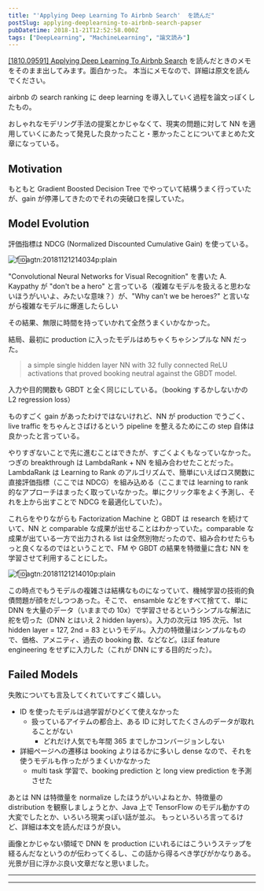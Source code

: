 ```yaml
---
title: "'Applying Deep Learning To Airbnb Search'  を読んだ"
postSlug: applying-deeplearning-to-airbnb-search-papser
pubDatetime: 2018-11-21T12:52:58.000Z
tags: ["DeepLearning", "MachineLearning", "論文読み"]
---
```


[[1810.09591] Applying Deep Learning To Airbnb Search](https://arxiv.org/abs/1810.09591) を読んだときのメモをそのまま出してみます。面白かった。
本当にメモなので、詳細は原文を読んでください。

airbnb の search ranking に deep learning を導入していく過程を論文っぽくしたもの。

おしゃれなモデリング手法の提案とかじゃなくて、現実の問題に対して NN を適用していくにあたって発見した良かったこと・悪かったことについてまとめた文章になっている。

## Motivation

もともと Gradient Boosted Decision Tree でやっていて結構うまく行っていたが、gain が停滞してきたのでそれの突破口を探していた。

## Model Evolution

評価指標は NDCG (Normalized Discounted Cumulative Gain) を使っている。

![f:id:agtn:20181121214034p:plain](/i/20181121214034.png "f:id:agtn:20181121214034p:plain")

"Convolutional Neural Networks for Visual Recognition" を書いた A. Kaypathy が "don't be a hero" と言っている（複雑なモデルを扱えると思わないほうがいいよ、みたいな意味？）が、"Why can't we be heroes?" と言いながら複雑なモデルに爆進したらしい

その結果、無限に時間を持っていかれて全然うまくいかなかった。

結局、最初に production に入ったモデルはめちゃくちゃシンプルな NN だった。

> a simple single hidden layer NN with 32 fully connected ReLU activations that proved booking neutral against the GBDT model.

入力や目的関数も GBDT と全く同じにしている。（booking するかしないかの L2 regression loss）

ものすごく gain があったわけではないけれど、NN が production でうごく、live traffic をちゃんとさばけるという pipeline を整えるためにこの step 自体は良かったと言っている。

やりすぎないことで先に進むことはできたが、すごくよくもなっていなかった。つぎの breakthrough は LambdaRank + NN を組み合わせたことだった。LambdaRank は Learning to Rank のアルゴリズムで、簡単にいえばロス関数に直接評価指標（ここでは NDCG）を組み込める（ここまでは learning to rank 的なアプローチはまったく取っていなかった。単にクリック率をよく予測し、それを上から出すことで NDCG を最適化していた）。

これらをやりながらも Factorization Machine と GBDT は research を続けていて、NN と comparable な成果が出せることはわかっていた。comparable な成果が出ている一方で出力される list は全然別物だったので、組み合わせたらもっと良くなるのではということで、FM や GBDT の結果を特徴量に含む NN を学習させて利用することにした。

![f:id:agtn:20181121214010p:plain](/i/20181121214010.png "f:id:agtn:20181121214010p:plain")

この時点でもうモデルの複雑さは結構なものになっていて、機械学習の技術的負債問題が顔をだしつつあった。そこで、 ensamble などをすべて捨てて、単に DNN を大量のデータ（いままでの 10x）で学習させるというシンプルな解法に舵を切った（DNN とはいえ 2 hidden layers）。入力の次元は 195 次元、1st hidden layer = 127, 2nd = 83 というモデル。入力の特徴量はシンプルなもので、価格、アメニティ、過去の booking 数、などなど。ほぼ feature engineering をせずに入力した（これが DNN にする目的だった）。

## Failed Models

失敗についても言及してくれていてすごく嬉しい。

- ID を使ったモデルは過学習がひどくて使えなかった
  - 扱っているアイテムの都合上、ある ID に対してたくさんのデータが取れることがない
    - どれだけ人気でも年間 365 までしかコンバージョンしない
- 詳細ページへの遷移は booking よりはるかに多いし dense なので、それを使うモデルも作ったがうまくいかなかった
  - multi task 学習で、booking prediction と long view prediction を予測させた

あとは NN は特徴量を normalize したほうがいいよねとか、特徴量の distribution を観察しましょうとか、Java 上で TensorFlow のモデル動かすの大変でしたとか、いろいろ現実っぽい話が並ぶ。
もっといろいろ言ってるけど、詳細は本文を読んだほうが良い。

画像とかじゃない領域で DNN を production にいれるにはこういうステップを経るんだなというのが伝わってくるし、この話から得るべき学びがかなりある。光景が目に浮かぶ良い文章だなと思いました。

---

---
